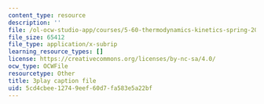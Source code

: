 ```yaml
---
content_type: resource
description: ''
file: /ol-ocw-studio-app/courses/5-60-thermodynamics-kinetics-spring-2008/5cd4cbee12749eef60d7fa583e5a22bf_rWLeg-W4EF0.srt
file_size: 65412
file_type: application/x-subrip
learning_resource_types: []
license: https://creativecommons.org/licenses/by-nc-sa/4.0/
ocw_type: OCWFile
resourcetype: Other
title: 3play caption file
uid: 5cd4cbee-1274-9eef-60d7-fa583e5a22bf
---
```

